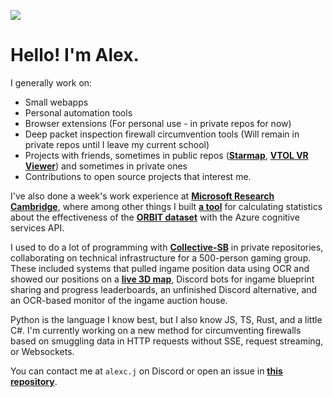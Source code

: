 ![](https://komarev.com/ghpvc/?username=AlexAndHisScripts2)

# Hello! I'm Alex.

I generally work on:
- Small webapps
- Personal automation tools
- Browser extensions (For personal use - in private repos for now)
- Deep packet inspection firewall circumvention tools (Will remain in private repos until I leave my current school)
- Projects with friends, sometimes in public repos ([**Starmap**](https://github.com/Collective-SB/Starmap), [**VTOL VR Viewer**](https://github.com/Strikeeaglechase/VTOLLiveViewerClient)) and sometimes in private ones
- Contributions to open source projects that interest me.

I've also done a week's work experience at [**Microsoft Research Cambridge**](https://www.microsoft.com/en-gb/about/offices/cambridge/), where among other things I built [**a tool**](https://github.com/Alex-Progrmas/ORBIT-CC-comparison) for calculating statistics about the effectiveness of the [**ORBIT dataset**](https://github.com/microsoft/ORBIT-Dataset) with the Azure cognitive services API.

I used to do a lot of programming with [**Collective-SB**](https://github.com/Collective-SB) in private repositories, collaborating on technical infrastructure for a 500-person gaming group. These included systems that pulled ingame position data using OCR and showed our positions on a [**live 3D map**](https://github.com/Collective-SB/Starmap/commits/master?author=Alex-Programs), Discord bots for ingame blueprint sharing and progress leaderboards, an unfinished Discord alternative, and an OCR-based monitor of the ingame auction house.

<!-- TODO: https://github.com/Collective-SB/zone-alert-ocr, https://github.com/Collective-SB/hud-overlay, https://github.com/Collective-SB/reddit-observer when SB is well and truly dead, I know nobody's actually reading this repo so a few links are alright. -->

Python is the language I know best, but I also know JS, TS, Rust, and a little C#. I'm currently working on a new method for circumventing firewalls based on smuggling data in HTTP requests without SSE, request streaming, or Websockets.

You can contact me at ``alexc.j`` on Discord or open an issue in [**this repository**](https://github.com/Alex-Programs/Alex-Programs).

<!--
<img align="centre" src="https://github-readme-stats.vercel.app/api?username=Alex-Programs&show_icons=true&count_private=true&hide=stars&theme=tokyonight">
-->

<!-- Removed due to being pretty inaccurate, counting other people's obsidian extensions under js
<img align="centre" src="https://github-readme-stats.vercel.app/api/top-langs/?username=Alex-Programs&theme=tokyonight&hide=ASP.NET,c%23">
-->
